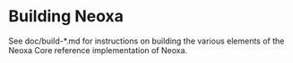 Building Neoxa
=============

See doc/build-*.md for instructions on building the various
elements of the Neoxa Core reference implementation of Neoxa.
